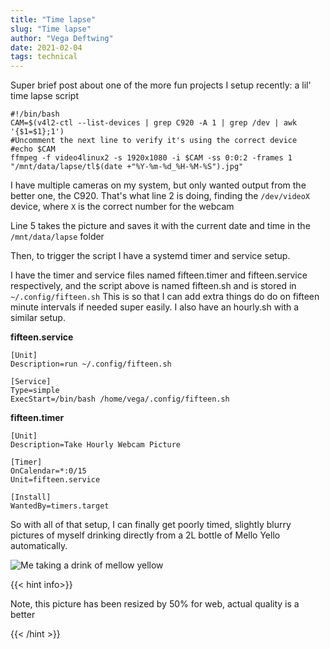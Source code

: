 ```yaml
---
title: "Time lapse"
slug: "Time lapse"
author: "Vega Deftwing"
date: 2021-02-04
tags: technical
---
```


Super brief post about one of the more fun projects I setup recently: a lil' time lapse script

```
#!/bin/bash
CAM=$(v4l2-ctl --list-devices | grep C920 -A 1 | grep /dev | awk '{$1=$1};1')
#Uncomment the next line to verify it's using the correct device
#echo $CAM
ffmpeg -f video4linux2 -s 1920x1080 -i $CAM -ss 0:0:2 -frames 1 "/mnt/data/lapse/tl$(date +"%Y-%m-%d_%H-%M-%S").jpg"
```

I have multiple cameras on my system, but only wanted output from the better one, the C920. That's what line 2 is doing, finding the `/dev/videoX` device, where `X` is the correct number for the webcam

Line 5 takes the picture and saves it with the current date and time in the `/mnt/data/lapse` folder

Then, to trigger the script I have a systemd timer and service setup.

I have the timer and service files named fifteen.timer and fifteen.service respectively, and the script above is named fifteen.sh and is stored in `~/.config/fifteen.sh` This is so that I can add extra things do do on fifteen minute intervals if needed super easily. I also have an hourly.sh with a similar setup.

**fifteen.service**

```
[Unit]
Description=run ~/.config/fifteen.sh

[Service]
Type=simple
ExecStart=/bin/bash /home/vega/.config/fifteen.sh
```

**fifteen.timer**

```
[Unit]
Description=Take Hourly Webcam Picture

[Timer]
OnCalendar=*:0/15
Unit=fifteen.service

[Install]
WantedBy=timers.target
```



So with all of that setup, I can finally get poorly timed, slightly blurry pictures of myself drinking directly from a 2L bottle of Mello Yello automatically.

![Me taking a drink of mellow yellow](/nonfree/blog/tl2021-02-03_19-15-17.jpg)

{{< hint info>}}

Note, this picture has been resized by 50% for web, actual quality is a better

{{< /hint >}}